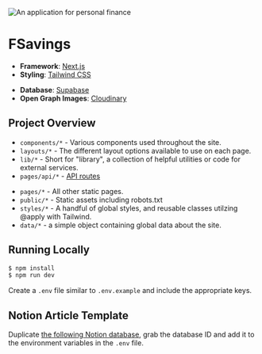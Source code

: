 ![An application for personal finance](https://res.cloudinary.com/dj3ua4rkx/image/upload/v1675546670/fsavings/logo_dwtoqn.png)

# FSavings

- **Framework**: [Next.js](https://nextjs.org/)
- **Styling**: [Tailwind CSS](https://tailwindcss.com/)
<!-- - **Content**: [Notion API](https://developers.notion.com) -->
- **Database**: [Supabase](https://supabase.com)
- **Open Graph Images**: [Cloudinary](https://cloudinary.com)
  <!-- - **Newsletter**: [Revue](https://www.getrevue.co) -->
  <!-- - **Deployment**: [Vercel](https://vercel.com) -->

## Project Overview

- `components/*` - Various components used throughout the site.
- `layouts/*` - The different layout options available to use on each page.
- `lib/*` - Short for "library", a collection of helpful utilities or code for external services.
- `pages/api/*` - [API routes](https://nextjs.org/docs/api-routes/introduction)
<!-- - `pages/blog/*` - Static pre-rendered blog pages that fetch information from the Notion API. -->

- `pages/*` - All other static pages.
- `public/*` - Static assets including robots.txt
- `styles/*` - A handful of global styles, and reusable classes utilzing @apply with Tailwind.
- `data/*` - a simple object containing global data about the site.

## Running Locally

```bash
$ npm install
$ npm run dev
```

Create a `.env` file similar to `.env.example` and include the appropriate keys.

## Notion Article Template

Duplicate [the following Notion database](https://www.notion.so/0d3e00c6bbe54231897b9fcbc7747f78?v=4d7f0006d9a144b5bd8b9251f2ec39cd), grab the database ID and add it to the environment variables in the `.env` file.

